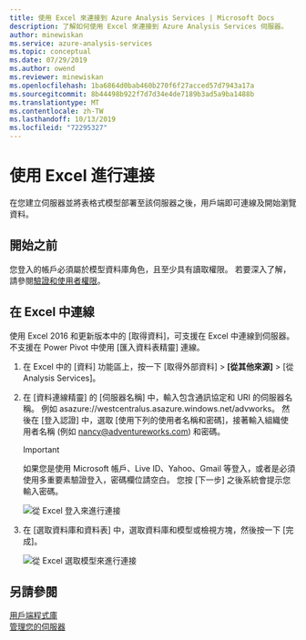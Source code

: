 ```yaml
---
title: 使用 Excel 來連接到 Azure Analysis Services | Microsoft Docs
description: 了解如何使用 Excel 來連接到 Azure Analysis Services 伺服器。
author: minewiskan
ms.service: azure-analysis-services
ms.topic: conceptual
ms.date: 07/29/2019
ms.author: owend
ms.reviewer: minewiskan
ms.openlocfilehash: 1ba6864d0bab460b270f6f27acced57d7943a17a
ms.sourcegitcommit: 8b44498b922f7d7d34e4de7189b3ad5a9ba1488b
ms.translationtype: MT
ms.contentlocale: zh-TW
ms.lasthandoff: 10/13/2019
ms.locfileid: "72295327"
---
```

# <a name="connect-with-excel"></a>使用 Excel 進行連接

在您建立伺服器並將表格式模型部署至該伺服器之後，用戶端即可連線及開始瀏覽資料。 

## <a name="before-you-begin"></a>開始之前

您登入的帳戶必須屬於模型資料庫角色，且至少具有讀取權限。 若要深入了解，請參閱[驗證和使用者權限](analysis-services-manage-users.md)。 

## <a name="connect-in-excel"></a>在 Excel 中連線

使用 Excel 2016 和更新版本中的 [取得資料]，可支援在 Excel 中連線到伺服器。 不支援在 Power Pivot 中使用 [匯入資料表精靈] 連線。 

1. 在 Excel 中的 [資料] 功能區上，按一下 [取得外部資料] >  **[從其他來源]**  > [從 Analysis Services]。

2. 在 [資料連線精靈] 的 [伺服器名稱] 中，輸入包含通訊協定和 URI 的伺服器名稱。 例如 asazure://westcentralus.asazure.windows.net/advworks。 然後在 [登入認證] 中，選取 [使用下列的使用者名稱和密碼]，接著輸入組織使用者名稱 (例如 nancy@adventureworks.com) 和密碼。

    > [!IMPORTANT]
    > 如果您是使用 Microsoft 帳戶、Live ID、Yahoo、Gmail 等登入，或者是必須使用多重要素驗證登入，密碼欄位請空白。 您按 [下一步] 之後系統會提示您輸入密碼。 

    ![從 Excel 登入來進行連接](./media/analysis-services-connect-excel/aas-connect-excel-logon.png)

3. 在 [選取資料庫和資料表] 中，選取資料庫和模型或檢視方塊，然後按一下 [完成]。
   
    ![從 Excel 選取模型來進行連接](./media/analysis-services-connect-excel/aas-connect-excel-select.png)


## <a name="see-also"></a>另請參閱

[用戶端程式庫](analysis-services-data-providers.md)   
[管理您的伺服器](analysis-services-manage.md)     


